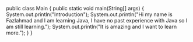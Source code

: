 public class Main {
  public static void main(String[] args) {
    System.out.println("Introduction");
    System.out.println("Hi my name is Fazlahmad and I am learning Java, I have no past experience with Java so I am still learning.");
    System.out.println("It is amazing and I want to learn more.");
    }
    }
